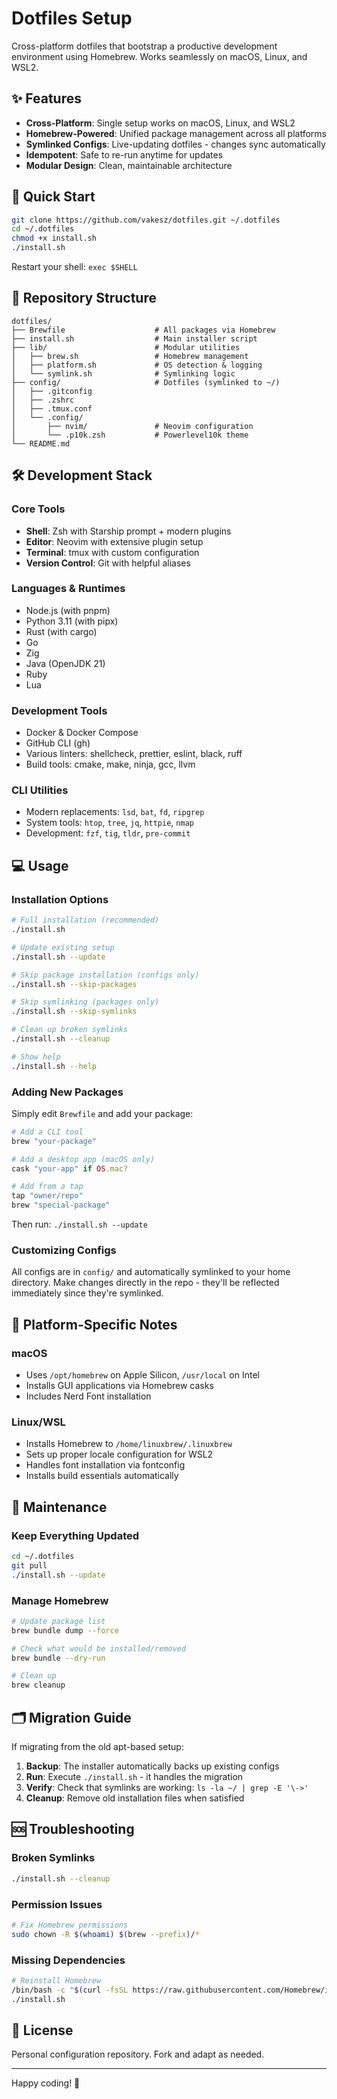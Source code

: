 # Dotfiles Setup

Cross-platform dotfiles that bootstrap a productive development environment using Homebrew. Works seamlessly on macOS, Linux, and WSL2.

## ✨ Features

- **Cross-Platform**: Single setup works on macOS, Linux, and WSL2
- **Homebrew-Powered**: Unified package management across all platforms
- **Symlinked Configs**: Live-updating dotfiles - changes sync automatically
- **Idempotent**: Safe to re-run anytime for updates
- **Modular Design**: Clean, maintainable architecture

## 🚀 Quick Start

```bash
git clone https://github.com/vakesz/dotfiles.git ~/.dotfiles
cd ~/.dotfiles
chmod +x install.sh
./install.sh
```

Restart your shell: `exec $SHELL`

## 📁 Repository Structure

```text
dotfiles/
├── Brewfile                    # All packages via Homebrew
├── install.sh                  # Main installer script
├── lib/                        # Modular utilities
│   ├── brew.sh                 # Homebrew management
│   ├── platform.sh             # OS detection & logging
│   └── symlink.sh              # Symlinking logic
├── config/                     # Dotfiles (symlinked to ~/)
│   ├── .gitconfig
│   ├── .zshrc
│   ├── .tmux.conf
│   └── .config/
│       ├── nvim/               # Neovim configuration
│       └── .p10k.zsh           # Powerlevel10k theme
└── README.md
```

## 🛠 Development Stack

### Core Tools

- **Shell**: Zsh with Starship prompt + modern plugins
- **Editor**: Neovim with extensive plugin setup
- **Terminal**: tmux with custom configuration
- **Version Control**: Git with helpful aliases

### Languages & Runtimes

- Node.js (with pnpm)
- Python 3.11 (with pipx)
- Rust (with cargo)
- Go
- Zig
- Java (OpenJDK 21)
- Ruby
- Lua

### Development Tools

- Docker & Docker Compose
- GitHub CLI (gh)
- Various linters: shellcheck, prettier, eslint, black, ruff
- Build tools: cmake, make, ninja, gcc, llvm

### CLI Utilities

- Modern replacements: `lsd`, `bat`, `fd`, `ripgrep`
- System tools: `htop`, `tree`, `jq`, `httpie`, `nmap`
- Development: `fzf`, `tig`, `tldr`, `pre-commit`

## 💻 Usage

### Installation Options

```bash
# Full installation (recommended)
./install.sh

# Update existing setup
./install.sh --update

# Skip package installation (configs only)
./install.sh --skip-packages

# Skip symlinking (packages only)
./install.sh --skip-symlinks

# Clean up broken symlinks
./install.sh --cleanup

# Show help
./install.sh --help
```

### Adding New Packages

Simply edit `Brewfile` and add your package:

```ruby
# Add a CLI tool
brew "your-package"

# Add a desktop app (macOS only)
cask "your-app" if OS.mac?

# Add from a tap
tap "owner/repo"
brew "special-package"
```

Then run: `./install.sh --update`

### Customizing Configs

All configs are in `config/` and automatically symlinked to your home directory. Make changes directly in the repo - they'll be reflected immediately since they're symlinked.

## 🔧 Platform-Specific Notes

### macOS

- Uses `/opt/homebrew` on Apple Silicon, `/usr/local` on Intel
- Installs GUI applications via Homebrew casks
- Includes Nerd Font installation

### Linux/WSL

- Installs Homebrew to `/home/linuxbrew/.linuxbrew`
- Sets up proper locale configuration for WSL2
- Handles font installation via fontconfig
- Installs build essentials automatically

## 🔄 Maintenance

### Keep Everything Updated

```bash
cd ~/.dotfiles
git pull
./install.sh --update
```

### Manage Homebrew

```bash
# Update package list
brew bundle dump --force

# Check what would be installed/removed
brew bundle --dry-run

# Clean up
brew cleanup
```

## 🗂 Migration Guide

If migrating from the old apt-based setup:

1. **Backup**: The installer automatically backs up existing configs
2. **Run**: Execute `./install.sh` - it handles the migration
3. **Verify**: Check that symlinks are working: `ls -la ~/ | grep -E '\->'`
4. **Cleanup**: Remove old installation files when satisfied

## 🆘 Troubleshooting

### Broken Symlinks

```bash
./install.sh --cleanup
```

### Permission Issues

```bash
# Fix Homebrew permissions
sudo chown -R $(whoami) $(brew --prefix)/*
```

### Missing Dependencies

```bash
# Reinstall Homebrew
/bin/bash -c "$(curl -fsSL https://raw.githubusercontent.com/Homebrew/install/HEAD/uninstall.sh)"
./install.sh
```

## 📝 License

Personal configuration repository. Fork and adapt as needed.

---
Happy coding! 🎯
